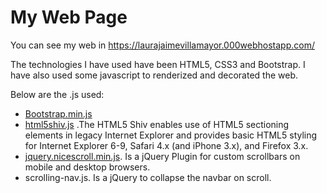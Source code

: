 # My Web Page

You can see my web in https://laurajaimevillamayor.000webhostapp.com/

The technologies I have used have been HTML5, CSS3 and Bootstrap. 
I have also used some javascript to renderized and decorated the web.

Below are the .js used:

* [Bootstrap.min.js](http://getbootstrap.com/docs/4.0/getting-started/download/)
* [html5shiv.js](https://github.com/aFarkas/html5shiv) .The HTML5 Shiv enables use of HTML5 sectioning elements in legacy Internet Explorer and provides basic HTML5      styling for Internet Explorer 6-9, Safari 4.x (and iPhone 3.x), and Firefox 3.x.
* [jquery.nicescroll.min.js](https://github.com/inuyaksa/jquery.nicescroll/releases). Is a jQuery Plugin for custom scrollbars on mobile and desktop browsers.
* scrolling-nav.js. Is a jQuery to collapse the navbar on scroll.
